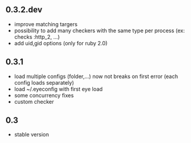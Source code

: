 0.3.2.dev
---------
* improve matching targers
* possibility to add many checkers with the same type per process (ex: checks :http_2, ...)
* add uid,gid options (only for ruby 2.0)

0.3.1
-----
* load multiple configs (folder,...) now not breaks on first error (each config loads separately)
* load ~/.eyeconfig with first eye load
* some concurrency fixes
* custom checker

0.3
---
* stable version
